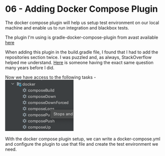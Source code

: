 # 06 - Adding Docker Compose Plugin

The docker compose plugin will help us setup test environment on our local machine and enable us to run integration and blackbox tests.

The plugin I'm using is gradle-docker-compose-plugin from avast available [here](https://github.com/avast/gradle-docker-compose-plugin)

When adding this plugin in the build.gradle file, I found that I had to add the repositories section twice. I was puzzled and, as always, StackOverflow helped me understand. [Here](https://stackoverflow.com/questions/13923766/gradle-buildscript-dependencies) is someone having the exact same question many years before I did.

Now we have access to the following tasks - \
![docker-compose-tasks](img/docker-compose-tasks.png)

With the docker compose plugin setup, we can write a docker-compose.yml and configure the plugin to use that file and create the test environment we need.  